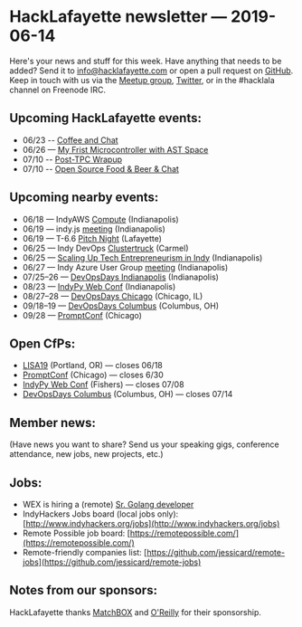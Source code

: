 # HackLafayette newsletter — 2019-06-14

Here's your news and stuff for this week. Have anything that needs to be added? Send it to info@hacklafayette.com or open a pull request on [GitHub](https://github.com/hacklafayette/newsletter). Keep in touch with us via the [Meetup group](https://www.meetup.com/hacklafayette/), [Twitter](https://twitter.com/hacklafayette), or in the #hacklala channel on Freenode IRC.

## Upcoming HackLafayette events:
* 06/23 -- [Coffee and Chat](https://www.meetup.com/hacklafayette/events/bmghxqyzjbfc/)
* 06/26 — [My Frist Microcontroller with AST Space](https://www.meetup.com/hacklafayette/events/262126763/)
* 07/10 -- [Post-TPC Wrapup](https://www.meetup.com/hacklafayette/events/vkwlfpyzkbnb/) 
* 07/10 -- [Open Source Food & Beer & Chat](https://www.meetup.com/hacklafayette/events/rzscgqyzkbnb/) 


## Upcoming nearby events:
* 06/18 — IndyAWS [Compute](https://www.meetup.com/IndyAWS/events/dqzpsqyzjbxb/) (Indianapolis)
* 06/19 — indy.js [meeting](https://www.meetup.com/indyjs/events/ljvvdpyzjbzb/) (Indianapolis)
* 06/19 — T-6.6 [Pitch Night](https://www.meetup.com/tminus/events/257719744/) (Lafayette)
* 06/25 — Indy DevOps [Clustertruck](https://www.meetup.com/IndyDevOps/events/gjthrqyzjbhc/) (Carmel)
* 06/25 — [Scaling Up Tech Entrepreneurism in Indy](https://www.eventbrite.com/e/ypci-scaling-up-tech-entrepreneurism-in-indy-pres-by-kerauno-tickets-62850014084?aff=utm_source%3Deb_email%26utm_medium%3Demail%26utm_campaign%3Dnew_event_email&utm_term=eventurl_text) (Indianapolis)
* 06/27 — Indy Azure User Group [meeting](https://www.meetup.com/Indy-Azure-User-Group/events/xkhznpyzjbkc/) (Indianapolis)
* 07/25–26 — [DevOpsDays Indianapolis](https://www.devopsdays.org/events/2019-indianapolis/) (Indianapolis)
* 08/23 — [IndyPy Web Conf](https://2019.indypy.org/webconf/) (Indianapolis)
* 08/27–28 — [DevOpsDays Chicago](https://www.devopsdays.org/events/2019-chicago) (Chicago, IL)
* 09/18–19 — [DevOpsDays Columbus](https://www.devopsdays.org/events/2019-columbus) (Columbus, OH)
* 09/28 — [PromptConf](https://promptconf.com/) (Chicago)

## Open CfPs:
* [LISA19](https://www.usenix.org/conference/lisa19/call-for-participation) (Portland, OR) — closes 06/18
* [PromptConf](https://promptconf.com/proposals/) (Chicago) — closes 6/30
* [IndyPy Web Conf](https://www.papercall.io/indypy-web-conf-2019) (Fishers) — closes 07/08
* [DevOpsDays Columbus](https://www.papercall.io/devopsdayscolumbus2019) (Columbus, OH) — closes 07/14

## Member news:

(Have news you want to share? Send us your speaking gigs, conference attendance, new jobs, new projects, etc.)

## Jobs:

- WEX is hiring a (remote) [Sr. Golang developer](https://wex.taleo.net/careersection/wex_wexinc/jobdetail.ftl?job=190000EK&tz=GMT-04%3A00)
- IndyHackers Jobs board (local jobs only): [http://www.indyhackers.org/jobs](http://www.indyhackers.org/jobs)
- Remote Possible job board: [https://remotepossible.com/](https://remotepossible.com/)
- Remote-friendly companies list: [https://github.com/jessicard/remote-jobs](https://github.com/jessicard/remote-jobs)

## Notes from our sponsors:

HackLafayette thanks [MatchBOX](http://matchboxstudio.org/) and [O'Reilly](http://www.oreilly.com/) for their sponsorship.
